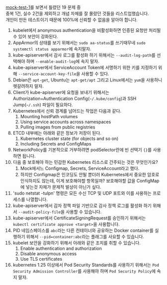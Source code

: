 [mock-test-1](../practice-cycle-4-eng-mock/mock-test-1.md)를 보면서 틀렸던 19 문제 중 <br>
중복 1건, 실수 2건을 제외하고 개념 자체를 잘 몰랐던 것들을 리스트업했습니다. <br>
개인이 만든 테스트이기 때문에 100%에 신뢰할 수 없음을 알아야 합니다.

1. kubelet에서 anonymous authentication을 비활성화하면 인증된 요청만 처리될 수 있어 보안이 강화된다.
2. AppArmor의 상태를 보기 위해서는 `sudo aa-status`를 쓰기때무네 `sudo systemctl status apparmor`에 속지말자.
3. kube-apiserver에서 감사 로그를 활성화 하기 위해서는 `--audit-log-path`를 선택해야 하며 `--enable-audit-log`에 속지 말자.
4. kube-apiserver에서 ServiceAccount Token에 서명하기 위한 키를 지정하기 위해 `--service-account-key-file`을 사용할 수 있다.
5. Debian은 `apt-get`, Ubuntu는 `apt-get/apt` 그리고 Linux에서는 `yum`을 사용하니 헷갈려하지 말자.
6. Client가 kube-apiserver에 요청을 보내기 위해서는 Authorization+Authentication Config(`~/.kube/config`)과 SSH Jump(`~/.ssh`) 파일이 필요하다.
7. Kubernetes에서 신뢰 경계를 넘어드는 작업은 다음과 같다.
   1. Mounting hostPath volumes
   2. Using service accounts across namespaces
   3. Pulling images from public registries
8. ETCD 내부에는 아래와 같은 정보가 저장이 된다.
   1. Kubernetes cluster state (for objects and so on)
   2. Including Secrets and ConfigMaps
9. NetworkPolicy를 기본적으로 거부하려면 podSelector란에 빈 선택기 `{}`를 사용하면 됩니다.
10. 다음 중 보호해야 하는 민감한 Kubernetes 리소스로 간주되는 것은 무엇인가요?
    1. Mock에서느 Configmap, Secrets, ServiceAccount라고 했다.
    2. 하지만 Configmap은 인코딩도 안될 뿐더러 Kubernetes에서 중요한 암호로 인식하지도 않는데, 이게 보호해야할 항목일까? 보호해야할 값을 ConfigMap에 넣는것 자체가 문제적 발상이 아닌가 싶다.
11. 'sudo netstat -tulpn' 명령은 모든 수신 TCP 및 UDP 포트와 이를 사용하는 프로세스를 나열합니다.
12. kube-apiserver에서 감자 정책 파일 기반으로 감사 정책 로그를 활성화 하기 위해서 `--audit-policy-file`을 사용할 수 있습니다.
13. kube-apiserver에서 CertificateSigningRequest를 승인하기 위해서는 `kubectl certificate approve <target>`을 사용합니다.
14. PID 네임스페이스를 `abc`라는 다른 컨테이너와 공유하는 Docker container를 실행하기 위해서 `--pid=container:abc`라는 플래그를 사요할 수 있습니다.
15. kubelet 보안을 강화하기 위해서 아래와 같은 조치를 취할 수 있습니다.
    1. Enable authentication and authorization
    2. Disable anonymous access
    3. Use TLS certificates
16. kubernetes 1.25 이상에서 Pod Security Standards를 사용하기 위해서는 `Pod Security Admission Controller`를 사용해야 하며 `Pod Security Policy`에 속지 말자.
